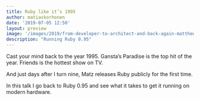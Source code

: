 ```yaml
---
title: Ruby like it’s 1995
author: matiaskorhonen
date: '2019-07-05 12:50'
layout: preview
image: '/images/2019/from-developer-to-architect-and-back-again-matthew-rudy-jacobs.jpg'
description: "Running Ruby 0.95"
---
```


Cast your mind back to the year 1995. Gansta’s Paradise is the top hit of the year. Friends is the hottest show on TV.

And just days after I turn nine, Matz releases Ruby publicly for the first time.

In this talk I go back to Ruby 0.95 and see what it takes to get it running on modern hardware.
